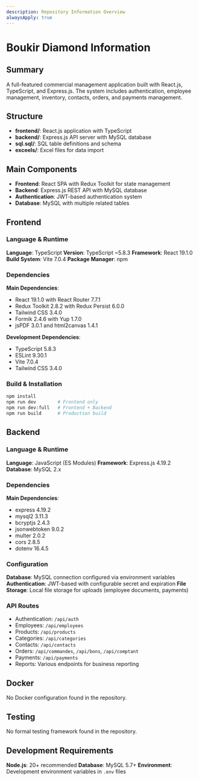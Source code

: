 ```yaml
---
description: Repository Information Overview
alwaysApply: true
---
```


# Boukir Diamond Information

## Summary
A full-featured commercial management application built with React.js, TypeScript, and Express.js. The system includes authentication, employee management, inventory, contacts, orders, and payments management.

## Structure
- **frontend/**: React.js application with TypeScript
- **backend/**: Express.js API server with MySQL database
- **sql.sql/**: SQL table definitions and schema
- **exceels/**: Excel files for data import

## Main Components
- **Frontend**: React SPA with Redux Toolkit for state management
- **Backend**: Express.js REST API with MySQL database
- **Authentication**: JWT-based authentication system
- **Database**: MySQL with multiple related tables

## Frontend

### Language & Runtime
**Language**: TypeScript
**Version**: TypeScript ~5.8.3
**Framework**: React 19.1.0
**Build System**: Vite 7.0.4
**Package Manager**: npm

### Dependencies
**Main Dependencies**:
- React 19.1.0 with React Router 7.7.1
- Redux Toolkit 2.8.2 with Redux Persist 6.0.0
- Tailwind CSS 3.4.0
- Formik 2.4.6 with Yup 1.7.0
- jsPDF 3.0.1 and html2canvas 1.4.1

**Development Dependencies**:
- TypeScript 5.8.3
- ESLint 9.30.1
- Vite 7.0.4
- Tailwind CSS 3.4.0

### Build & Installation
```bash
npm install
npm run dev        # Frontend only
npm run dev:full   # Frontend + Backend
npm run build      # Production build
```

## Backend

### Language & Runtime
**Language**: JavaScript (ES Modules)
**Framework**: Express.js 4.19.2
**Database**: MySQL 2.x

### Dependencies
**Main Dependencies**:
- express 4.19.2
- mysql2 3.11.3
- bcryptjs 2.4.3
- jsonwebtoken 9.0.2
- multer 2.0.2
- cors 2.8.5
- dotenv 16.4.5

### Configuration
**Database**: MySQL connection configured via environment variables
**Authentication**: JWT-based with configurable secret and expiration
**File Storage**: Local file storage for uploads (employee documents, payments)

### API Routes
- Authentication: `/api/auth`
- Employees: `/api/employees`
- Products: `/api/products`
- Categories: `/api/categories`
- Contacts: `/api/contacts`
- Orders: `/api/commandes`, `/api/bons`, `/api/comptant`
- Payments: `/api/payments`
- Reports: Various endpoints for business reporting

## Docker
No Docker configuration found in the repository.

## Testing
No formal testing framework found in the repository.

## Development Requirements
**Node.js**: 20+ recommended
**Database**: MySQL 5.7+
**Environment**: Development environment variables in `.env` files